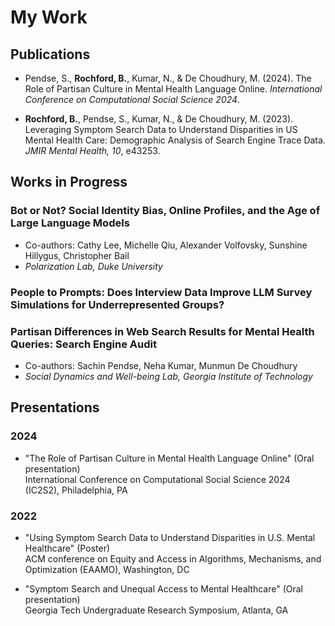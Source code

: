 <head>
    <link rel="shortcut icon" type="image/x-icon" href="favicon.ico?">
</head>

# My Work

## Publications

- Pendse, S., **Rochford, B.**, Kumar, N., & De Choudhury, M. (2024). The Role of Partisan Culture in Mental Health Language Online. *International Conference on Computational Social Science 2024*.

- **Rochford, B.**, Pendse, S., Kumar, N., & De Choudhury, M. (2023). Leveraging Symptom Search Data to Understand Disparities in US Mental Health Care: Demographic Analysis of Search Engine Trace Data. *JMIR Mental Health, 10*, e43253.

## Works in Progress

### Bot or Not? Social Identity Bias, Online Profiles, and the Age of Large Language Models
- Co-authors: Cathy Lee, Michelle Qiu, Alexander Volfovsky, Sunshine Hillygus, Christopher Bail
- *Polarization Lab, Duke University*

### People to Prompts: Does Interview Data Improve LLM Survey Simulations for Underrepresented Groups?

### Partisan Differences in Web Search Results for Mental Health Queries: Search Engine Audit
- Co-authors: Sachin Pendse, Neha Kumar, Munmun De Choudhury
- *Social Dynamics and Well-being Lab, Georgia Institute of Technology*

## Presentations

### 2024
- "The Role of Partisan Culture in Mental Health Language Online" (Oral presentation)  
  International Conference on Computational Social Science 2024 (IC2S2), Philadelphia, PA

### 2022
- "Using Symptom Search Data to Understand Disparities in U.S. Mental Healthcare" (Poster)  
  ACM conference on Equity and Access in Algorithms, Mechanisms, and Optimization (EAAMO), Washington, DC

- "Symptom Search and Unequal Access to Mental Healthcare" (Oral presentation)  
  Georgia Tech Undergraduate Research Symposium, Atlanta, GA